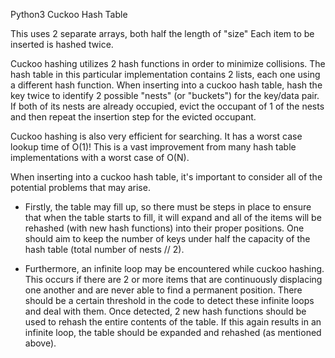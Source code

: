 Python3 Cuckoo Hash Table 

This uses 2 separate arrays, both half the length of "size"
Each item to be inserted is hashed twice.

Cuckoo hashing utilizes 2 hash functions in order to minimize collisions. The hash table in this particular implementation contains 2 lists, each one using a different hash function. When inserting into a cuckoo hash table, hash the key twice to identify 2 possible "nests" (or "buckets") for the key/data pair. If both of its nests are already occupied, evict the occupant of 1 of the nests and then repeat the insertion step for the evicted occupant.

Cuckoo hashing is also very efficient for searching. It has a worst case lookup time of O(1)! This is a vast improvement from many hash table implementations with a worst case of O(N).

When inserting into a cuckoo hash table, it's important to consider all of the potential problems that may arise. 
   - Firstly, the table may fill up, so there must be steps in place to ensure that when the table starts to fill, it will expand and all of the items will be rehashed (with new hash functions) into their proper positions. One should aim to keep the number of keys under half the capacity of the hash table (total number of nests // 2).

   - Furthermore, an infinite loop may be encountered while cuckoo hashing. This occurs if there are 2 or more items that are continuously displacing one another and are never able to find a permanent position. There should be a certain threshold in the code to detect these infinite loops and deal with them. Once detected, 2 new hash functions should be used to rehash the entire contents of the table. If this again results in an infinite loop, the table should be expanded and rehashed (as mentioned above).
